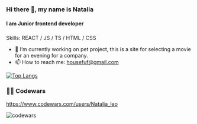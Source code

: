 ### Hi there 👋, my name is Natalia
#### I am Junior frontend developer

###

Skills: REACT / JS / TS / HTML / CSS 

- 🔭 I’m currently working on pet project, this is a site for selecting a movie for an evening for a company. 
- 📫 How to reach me: housefuf@gmail.com

[![Top Langs](https://github-readme-stats.vercel.app/api/top-langs/?username=NataliaLeo)](https://github.com/anuraghazra/github-readme-stats)

###

### 👩‍💻  Codewars

https://www.codewars.com/users/Natalia_leo

![codewars](https://www.codewars.com/users/Natalia_leo/badges/large)
